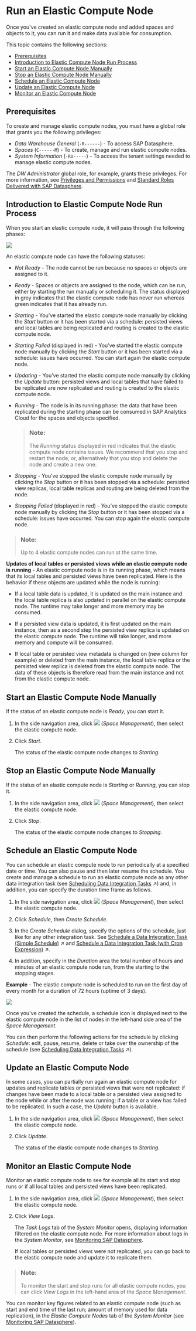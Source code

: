 <!-- loio34b35852f2ff4888bda6b17e08f73ce3 -->

# Run an Elastic Compute Node

Once you've created an elastic compute node and added spaces and objects to it, you can run it and make data available for consumption.

This topic contains the following sections:

-   [Prerequisites](run-an-elastic-compute-node-34b3585.md#loio34b35852f2ff4888bda6b17e08f73ce3__section_ayq_zg1_xgc)
-   [Introduction to Elastic Compute Node Run Process](run-an-elastic-compute-node-34b3585.md#loio34b35852f2ff4888bda6b17e08f73ce3__section_crv_xpr_pbc)
-   [Start an Elastic Compute Node Manually](run-an-elastic-compute-node-34b3585.md#loio34b35852f2ff4888bda6b17e08f73ce3__section_syj_cwt_qzb)
-   [Stop an Elastic Compute Node Manually](run-an-elastic-compute-node-34b3585.md#loio34b35852f2ff4888bda6b17e08f73ce3__section_gzj_5lb_tzb)
-   [Schedule an Elastic Compute Node](run-an-elastic-compute-node-34b3585.md#loio34b35852f2ff4888bda6b17e08f73ce3__section_j5y_dwt_qzb)
-   [Update an Elastic Compute Node](run-an-elastic-compute-node-34b3585.md#loio34b35852f2ff4888bda6b17e08f73ce3__section_pwl_fst_qzb)
-   [Monitor an Elastic Compute Node](run-an-elastic-compute-node-34b3585.md#loio34b35852f2ff4888bda6b17e08f73ce3__section_wy2_xxg_tzb)



<a name="loio34b35852f2ff4888bda6b17e08f73ce3__section_ayq_zg1_xgc"/>

## Prerequisites

To create and manage elastic compute nodes, you must have a global role that grants you the following privileges:

-   *Data Warehouse General* \(`-R------`\) - To access SAP Datasphere.
-   *Spaces* \(`C------M`\) - To create, manage and run elastic compute nodes.
-   *System Information* \(`-RU-----`\) - To access the tenant settings needed to manage elastic compute nodes.

The *DW Administrator* global role, for example, grants these privileges. For more information, see [Privileges and Permissions](../Managing-Users-and-Roles/privileges-and-permissions-d7350c6.md) and [Standard Roles Delivered with SAP Datasphere](../Managing-Users-and-Roles/standard-roles-delivered-with-sap-datasphere-a50a51d.md). 



<a name="loio34b35852f2ff4888bda6b17e08f73ce3__section_crv_xpr_pbc"/>

## Introduction to Elastic Compute Node Run Process

When you start an elastic compute node, it will pass through the following phases:

![](images/ECN_Lifecycle_6420ce1.png)

An elastic compute node can have the following statuses:

-   *Not Ready* - The node cannot be run because no spaces or objects are assigned to it.

-   *Ready* - Spaces or objects are assigned to the node, which can be run, either by starting the run manually or scheduling it. The status displayed in grey indicates that the elastic compute node has never run whereas green indicates that it has already run.

-   *Starting* - You’ve started the elastic compute node manually by clicking the *Start* button or it has been started via a schedule: persisted views and local tables are being replicated and routing is created to the elastic compute node.

-   *Starting Failed* \(displayed in red\) - You’ve started the elastic compute node manually by clicking the *Start* button or it has been started via a schedule: issues have occurred. You can start again the elastic compute node.

-   *Updating* - You’ve started the elastic compute node manually by clicking the *Update* button: persisted views and local tables that have failed to be replicated are now replicated and routing is created to the elastic compute node.

-   *Running* - The node is in its running phase: the data that have been replicated during the starting phase can be consumed in SAP Analytics Cloud for the spaces and objects specified.

    > ### Note:  
    > The *Running* status displayed in red indicates that the elastic compute node contains issues. We recommend that you stop and restart the node, or, alternatively that you stop and delete the node and create a new one.

-   *Stopping* - You’ve stopped the elastic compute node manually by clicking the *Stop* button or it has been stopped via a schedule: persisted view replicas, local table replicas and routing are being deleted from the node.

-   *Stopping Failed* \(displayed in red\) - You’ve stopped the elastic compute node manually by clicking the *Stop* button or it has been stopped via a schedule: issues have occurred. You can stop again the elastic compute node.


> ### Note:  
> Up to 4 elastic compute nodes can run at the same time.

**Updates of local tables or persisted views while an elastic compute node is running** - An elastic compute node is in its running phase, which means that its local tables and persisted views have been replicated. Here is the behavior if these objects are updated while the node is running:

-   If a local table data is updated, it is updated on the main instance and the local table replica is also updated in parallel on the elastic compute node. The runtime may take longer and more memory may be consumed.

-   If a persisted view data is updated, it is first updated on the main instance, then as a second step the persisted view replica is updated on the elastic compute node. The runtime will take longer, and more memory and compute will be consumed.

-   If local table or persisted view metadata is changed on \(new column for example\) or deleted from the main instance, the local table replica or the persisted view replica is deleted from the elastic compute node. The data of these objects is therefore read from the main instance and not from the elastic compute node.




<a name="loio34b35852f2ff4888bda6b17e08f73ce3__section_syj_cwt_qzb"/>

## Start an Elastic Compute Node Manually

If the status of an elastic compute node is *Ready*, you can start it.

1.  In the side navigation area, click ![](../images/Space_Management_a868247.png) \(*Space Management*\), then select the elastic compute node.

2.  Click *Start*.

    The status of the elastic compute node changes to *Starting*.




<a name="loio34b35852f2ff4888bda6b17e08f73ce3__section_gzj_5lb_tzb"/>

## Stop an Elastic Compute Node Manually

If the status of an elastic compute node is *Starting* or *Running*, you can stop it.

1.  In the side navigation area, click ![](../images/Space_Management_a868247.png) \(*Space Management*\), then select the elastic compute node.

2.  Click *Stop*.

    The status of the elastic compute node changes to *Stopping*.




<a name="loio34b35852f2ff4888bda6b17e08f73ce3__section_j5y_dwt_qzb"/>

## Schedule an Elastic Compute Node

You can schedule an elastic compute node to run periodically at a specified date or time. You can also pause and then later resume the schedule. You create and manage a schedule to run an elastic compute node as any other data integration task \(see [Scheduling Data Integration Tasks](https://help.sap.com/viewer/9f36ca35bc6145e4acdef6b4d852d560/DEV_CURRENT/en-US/7fa07621d9c0452a978cb2cc8e4cd2b1.html "Schedule data integration tasks to run periodically at a specified date or time.") :arrow_upper_right:\) and, in addition, you can specify the duration time frame as follows.

1.  In the side navigation area, click ![](../images/Space_Management_a868247.png) \(*Space Management*\), then select the elastic compute node.

2.  Click *Schedule*, then *Create Schedule*.
3.  In the *Create Schedule* dialog, specify the options of the schedule, just like for any other integration task. See [Schedule a Data Integration Task (Simple Schedule)](https://help.sap.com/viewer/9f36ca35bc6145e4acdef6b4d852d560/DEV_CURRENT/en-US/7c11059ed3314e1fb753736b7867512c.html "You can schedule or unschedule data integration tasks such as remote data replication, data persistence, data flow, replication flow, or task chains runs. You may also pause and then later resume the run of scheduled tasks.") :arrow_upper_right: and [Schedule a Data Integration Task (with Cron Expression)](https://help.sap.com/viewer/9f36ca35bc6145e4acdef6b4d852d560/DEV_CURRENT/en-US/169ba34e19744362be25a4325de8d10c.html "Schedule data integration tasks such as data replication, data persistence, or data flow runs or task chains runs, by entering directly a cron expression.") :arrow_upper_right:.
4.  In addition, specify in the *Duration* area the total number of hours and minutes of an elastic compute node run, from the starting to the stopping stages.

**Example** - The elastic compute node is scheduled to run on the first day of every month for a duration of 72 hours \(uptime of 3 days\).

![](images/ECN_Scheduling_Example_fd1112f.jpg)

Once you've created the schedule, a schedule icon is displayed next to the elastic compute node in the list of nodes in the left-hand side area of the *Space Management*.

You can then perform the following actions for the schedule by clicking *Schedule*: edit, pause, resume, delete or take over the ownership of the schedule \(see [Scheduling Data Integration Tasks](https://help.sap.com/viewer/9f36ca35bc6145e4acdef6b4d852d560/DEV_CURRENT/en-US/7fa07621d9c0452a978cb2cc8e4cd2b1.html "Schedule data integration tasks to run periodically at a specified date or time.") :arrow_upper_right:\).



<a name="loio34b35852f2ff4888bda6b17e08f73ce3__section_pwl_fst_qzb"/>

## Update an Elastic Compute Node

In some cases, you can partially run again an elastic compute node for updates and replicate tables or persisted views that were not replicated: if changes have been made to a local table or a persisted view assigned to the node while or after the node was running; if a table or a view has failed to be replicated. In such a case, the *Update* button is available.

1.  In the side navigation area, click ![](../images/Space_Management_a868247.png) \(*Space Management*\), then select the elastic compute node.

2.  Click *Update*.

    The status of the elastic compute node changes to *Starting*.




<a name="loio34b35852f2ff4888bda6b17e08f73ce3__section_wy2_xxg_tzb"/>

## Monitor an Elastic Compute Node

Monitor an elastic compute node to see for example all its start and stop runs or if all local tables and persisted views have been replicated.

1.  In the side navigation area, click ![](../images/Space_Management_a868247.png) \(*Space Management*\), then select the elastic compute node.

2.  Click *View Logs*.

    The *Task Logs* tab of the *System Monitor* opens, displaying information filtered on the elastic compute node. For more information about logs in the *System Monitor*, see [Monitoring SAP Datasphere](../Monitoring-SAP-Datasphere/monitoring-sap-datasphere-28910cd.md).

    If local tables or persisted views were not replicated, you can go back to the elastic compute node and update it to replicate them.


> ### Note:  
> To monitor the start and stop runs for all elastic compute nodes, you can click *View Logs* in the left-hand area of the *Space Management*.

You can monitor key figures related to an elastic compute node \(such as start and end time of the last run; amount of memory used for data replication\), in the *Elastic Compute Nodes* tab of the *System Monitor*  \(see [Monitoring SAP Datasphere](../Monitoring-SAP-Datasphere/monitoring-sap-datasphere-28910cd.md)\).

